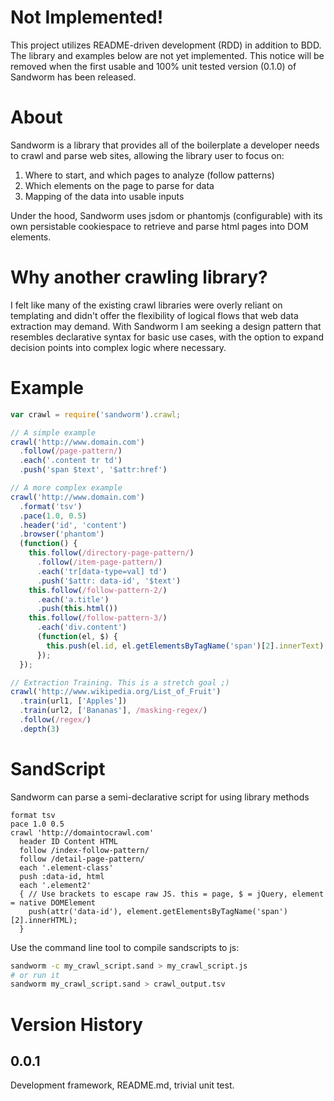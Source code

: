 # Not Implemented!

This project utilizes README-driven development (RDD) in addition to BDD.  The library and examples below are not yet implemented.  This notice will be removed when the first usable and 100% unit tested version (0.1.0) of Sandworm has been released.

# About

Sandworm is a library that provides all of the boilerplate a developer needs to crawl and parse web sites, allowing the library user to focus on:

1. Where to start, and which pages to analyze (follow patterns)
2. Which elements on the page to parse for data
3. Mapping of the data into usable inputs

Under the hood, Sandworm uses jsdom or phantomjs (configurable) with its own persistable cookiespace to retrieve and parse html pages into DOM elements.

# Why another crawling library?

I felt like many of the existing crawl libraries were overly reliant on templating and didn't offer the flexibility of logical flows that web data extraction may demand.
With Sandworm I am seeking a design pattern that resembles declarative syntax for basic use cases, with the option to expand decision points into complex logic where necessary.

# Example

```js
var crawl = require('sandworm').crawl;

// A simple example
crawl('http://www.domain.com')
  .follow(/page-pattern/)
  .each('.content tr td')
  .push('span $text', '$attr:href')

// A more complex example
crawl('http://www.domain.com')
  .format('tsv')
  .pace(1.0, 0.5)
  .header('id', 'content')
  .browser('phantom')
  (function() {
    this.follow(/directory-page-pattern/)
      .follow(/item-page-pattern/)
      .each('tr[data-type=val] td')
      .push('$attr: data-id', '$text')
    this.follow(/follow-pattern-2/)
      .each('a.title')
      .push(this.html())
    this.follow(/follow-pattern-3/)
      .each('div.content')
      (function(el, $) {
        this.push(el.id, el.getElementsByTagName('span')[2].innerText)
      });
  });

// Extraction Training. This is a stretch goal ;)
crawl('http://www.wikipedia.org/List_of_Fruit')
  .train(url1, ['Apples'])
  .train(url2, ['Bananas'], /masking-regex/)
  .follow(/regex/)
  .depth(3)
```

# SandScript

Sandworm can parse a semi-declarative script for using library methods

```sandscript
format tsv
pace 1.0 0.5
crawl 'http://domaintocrawl.com'
  header ID Content HTML
  follow /index-follow-pattern/
  follow /detail-page-pattern/
  each '.element-class'
  push :data-id, html
  each '.element2'
  { // Use brackets to escape raw JS. this = page, $ = jQuery, element = native DOMElement
    push(attr('data-id'), element.getElementsByTagName('span')[2].innerHTML);
  }
```
Use the command line tool to compile sandscripts to js:

```sh
sandworm -c my_crawl_script.sand > my_crawl_script.js
# or run it
sandworm my_crawl_script.sand > crawl_output.tsv
```

# Version History

## 0.0.1

Development framework, README.md, trivial unit test.
